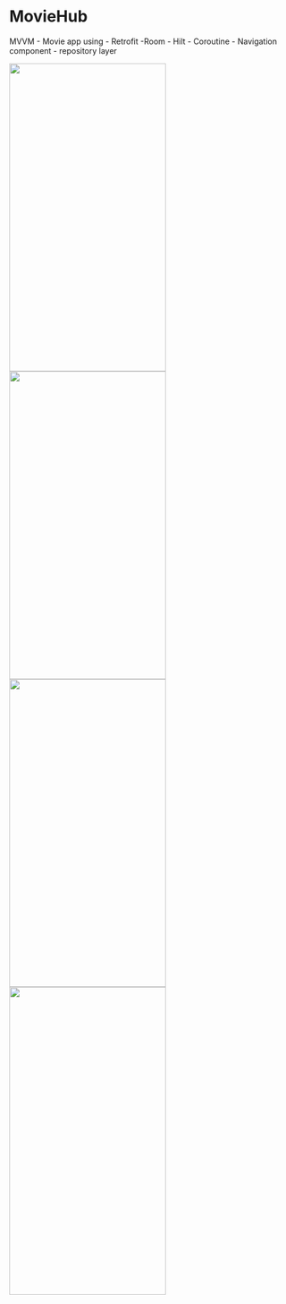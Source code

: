 # MovieHub
MVVM - Movie app using - Retrofit -Room - Hilt - Coroutine - Navigation component - repository layer


<img src="https://user-images.githubusercontent.com/76805784/128260727-9d7c64ee-17ec-47ab-abc8-24387c77cf07.png" width="280" height="550">
<img src="https://user-images.githubusercontent.com/76805784/128260774-f616b8de-cd92-434a-99bd-b0ea7f8e1279.png" width="280" height="550">

<img src="https://user-images.githubusercontent.com/76805784/128260791-0f43bf4f-12df-4f19-8f48-c613774ab8ae.png" width="280" height="550">

<img src="https://user-images.githubusercontent.com/76805784/128260831-70c4f551-c68d-4aaa-90a3-6fcae7bac702.png" width="280" height="550">

